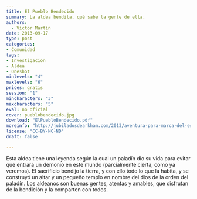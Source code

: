 ```yaml
---
title: El Pueblo Bendecido
summary: La aldea bendita, qué sabe la gente de ella.
authors:
  - Víctor Martín
date: 2013-09-17
type: post
categories:
- Comunidad
tags:
- Investigación
- Aldea
- Oneshot
minlevels: "4"
maxlevels: "6"
prices: gratis
session: "1"
mincharacters: "3"
maxcharacters: "5"
eval: no oficial
cover: pueblobendecido.jpg
download: "ElPuebloBendecido.pdf"
moreinfo: "http://jubiladosdearkham.com/2013/aventura-para-marca-del-este-el-pueblo-bendecido"
license: "CC-BY-NC-ND"
draft: false

---
```

Esta aldea tiene una leyenda según la cual un paladín dio su vida para evitar que entrara un demonio en este mundo (parcialmente cierta, como ya veremos). El sacrificio bendijo la tierra, y con ello todo lo que la habita, y se construyó un altar y un pequeño templo en nombre del dios de la orden del paladín. Los aldeanos son buenas gentes, atentas y amables, que disfrutan de la bendición y la comparten con todos.
